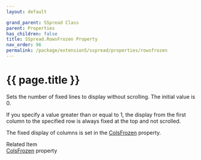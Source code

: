 ```yaml
---
layout: default

grand_parent: SSpread Class
parent: Properties
has_children: false
title: SSpread.RowsFrozen Property
nav_order: 96
permalink: /package/extension5/sspread/properties/rowsfrozen
---
```

# {{ page.title }}

Sets the number of fixed lines to display without scrolling. The initial value is 0.

If you specify a value greater than or equal to 1, the display from the first column to the specified row is always fixed at the top and not scrolled.

The fixed display of columns is set in the <a href="/package/extension5/sspread/properties/colsfrozen">ColsFrozen</a>  property.

Related Item<br>
<a href="/package/extension5/sspread/properties/colsfrozen">ColsFrozen</a> property 